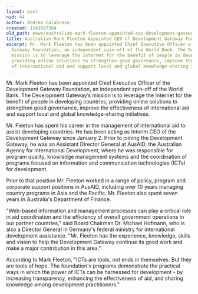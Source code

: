 ```yaml
---
layout: post
nid: 44
author: Andrea Calabrese
created: 1143567304
old_path: news/australian-mark-fleeton-appointed-ceo-development-gateway-foundation
title: Australian Mark Fleeton Appointed CEO of Development Gateway Foundation
excerpt: Mr. Mark Fleeton has been appointed Chief Executive Officer of the Development
  Gateway Foundation, an independent spin-off of the World Bank. The Development Gateway’s
  mission is to leverage the Internet for the benefit of people in developing countries,
  providing online solutions to strengthen good governance, improve the effectiveness
  of international aid and support local and global knowledge-sharing initiatives.
---
```


Mr. Mark Fleeton has been appointed Chief Executive Officer of the Development Gateway Foundation, an independent spin-off of the World Bank. The Development Gateway’s mission is to leverage the Internet for the benefit of people in developing countries, providing online solutions to strengthen good governance, improve the effectiveness of international aid and support local and global knowledge-sharing initiatives.

Mr. Fleeton has spent his career in the management of international aid to assist developing countries. He has been acting as Interim CEO of the Development Gateway since January 2. Prior to joining the Development Gateway, he was an Assistant Director General at AusAID, the Australian Agency for International Development, where he was responsible for program quality, knowledge management systems and the coordination of programs focused on information and communication technologies (ICTs) for development.

Prior to that position Mr. Fleeton worked in a range of policy, program and corporate support positions in AusAID, including over 10 years managing country programs in Asia and the Pacific. Mr. Fleeton also spent seven years in Australia's Department of Finance.

"Web-based information and management processes can play a critical role in aid coordination and the efficiency of overall government operations in our partner countries," said Board Chairman Dr. Michael Hofmann, who is also a Director General in Germany's federal ministry for international development assistance. "Mr. Fleeton has the experience, knowledge, skills and vision to help the Development Gateway continue its good work and make a major contribution in this area."

According to Mark Fleeton, "ICTs are tools, not ends in themselves. But they are tools of hope. The foundation's programs demonstrate the practical ways in which the power of ICTs can be harnessed for development - by increasing transparency, enhancing the effectiveness of aid, and sharing knowledge among development practitioners."
